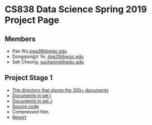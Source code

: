 # CS838 Data Science Spring 2019 Project Page

## Members
- Pan Wu,pwu56@wisc.edu
- Dongqiangzi Ye, dye25@wisc.edu
- Sek Cheong, sucheong@wisc.edu

## Project Stage 1
 - [The directory that stores the 300+ documents](https://github.com/sekcheong/cs838_2019/tree/master/stage_1/data/txt)
 - [Documents in set I](https://github.com/sekcheong/cs838_2019/tree/master/stage_1/data/I)
 - [Documents in set J](https://github.com/sekcheong/cs838_2019/tree/master/stage_1/data/J)
 - [Source code](https://github.com/sekcheong/cs838_2019/tree/master/stage_1/src)
 - Compressed files
 - [Report](https://github.com/sekcheong/cs838_2019/blob/master/stage_1/results.pdf) 
